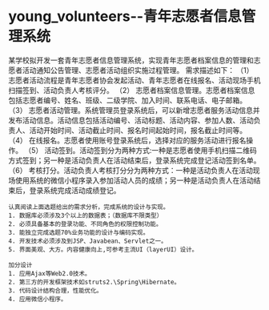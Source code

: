 # young_volunteers--青年志愿者信息管理系统
某学校拟开发一套青年志愿者信息管理系统，实现青年志愿者档案信息的管理和志愿者活动通知公告管理、志愿者活动组织实施过程管理。
需求描述如下：
    （1） 志愿者活动流程是青年志愿者协会发起活动、青年志愿者在线报名、活动现场手机扫描签到、活动负责人考核评分。
    （2） 志愿者档案信息管理。志愿者档案信息包括志愿者编号、姓名、班级、二级学院、加入时间、联系电话、电子邮箱。
    （3） 志愿者活动管理。系统管理员登录系统后，可以新增志愿者服务活动信息并发布活动信息。活动信息包括活动编号、活动标题、活动内容、参加人数、活动负责人、活动开始时间、活动截止时间、报名时间起始时间，报名截止时间等。
    （4） 在线报名。志愿者使用账号登录系统后，选择对应的服务活动进行报名操作。
    （5） 活动签到。活动签到分为两种方式:一种是志愿者使用手机扫描二维码方式签到；另一种是活动负责人在活动结束后，登录系统完成登记活动签到名单。
    （6） 考核打分。活动负责人考核打分分为两种方式：一种是活动负责人在活动现场使用系统的微信小程序录入参加活动人员的成绩；另一种是活动负责人在活动结束后，登录系统完成活动成绩登记。 
    
    认真阅读上面选题给出的需求分析，完成系统的设计与实现。
    1. 数据库必须涉及3个以上的数据表；（数据库不限类型）
    2. 必须具备基本的登录功能、不同角色的权限控制功能。
    3. 能独立完成选题70%业务功能的设计与编码实现。
    4. 开发技术必须涉及到JSP、Javabean、Servlet之一。
    5. 界面美观、大方。内容健康向上,可参考主流UI（layerUI）设计。

    加分设计
    1. 应用Ajax等Web2.0技术。
    2. 第三方的开发框架技术如struts2.\Spring\Hibernate。
    3. 代码设计结构合理，性能优化。
    4. 应用微信小程序。

